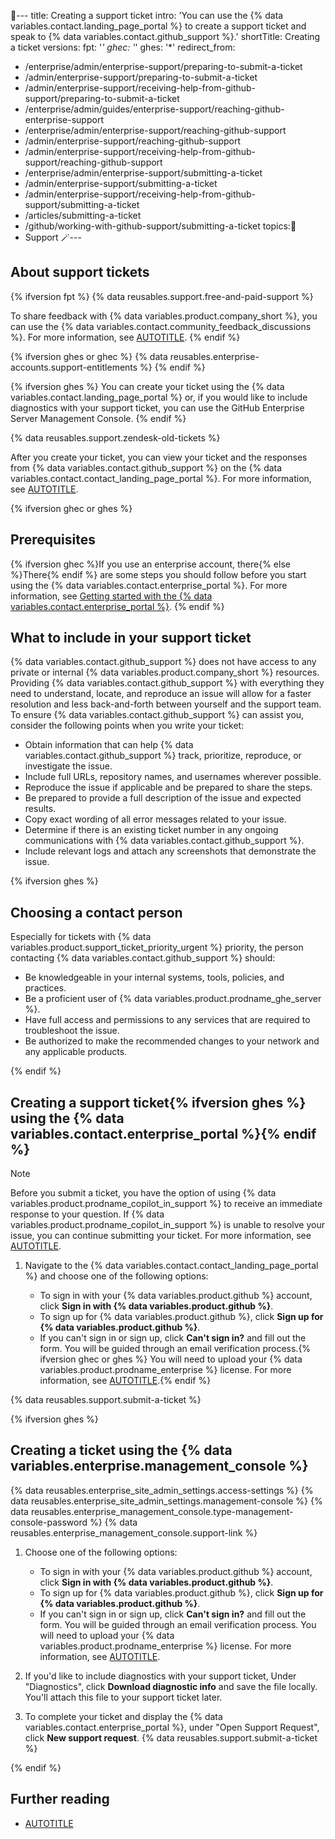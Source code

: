 🛒---
title: Creating a support ticket
intro: 'You can use the {% data variables.contact.landing_page_portal %} to create a support ticket and speak to {% data variables.contact.github_support %}.'
shortTitle: Creating a ticket
versions:
  fpt: '*'
  ghec: '*'
  ghes: '*'
redirect_from:
  - /enterprise/admin/enterprise-support/preparing-to-submit-a-ticket
  - /admin/enterprise-support/preparing-to-submit-a-ticket
  - /admin/enterprise-support/receiving-help-from-github-support/preparing-to-submit-a-ticket
  - /enterprise/admin/guides/enterprise-support/reaching-github-enterprise-support
  - /enterprise/admin/enterprise-support/reaching-github-support
  - /admin/enterprise-support/reaching-github-support
  - /admin/enterprise-support/receiving-help-from-github-support/reaching-github-support
  - /enterprise/admin/enterprise-support/submitting-a-ticket
  - /admin/enterprise-support/submitting-a-ticket
  - /admin/enterprise-support/receiving-help-from-github-support/submitting-a-ticket
  - /articles/submitting-a-ticket
  - /github/working-with-github-support/submitting-a-ticket
topics:💮
  - Support
🪄---

## About support tickets

{% ifversion fpt %}
{% data reusables.support.free-and-paid-support %}

To share feedback with {% data variables.product.company_short %}, you can use the {% data variables.contact.community_feedback_discussions %}. For more information, see [AUTOTITLE](/support/sharing-feedback-with-github).
{% endif %}

{% ifversion ghes or ghec %}
{% data reusables.enterprise-accounts.support-entitlements %}
{% endif %}

{% ifversion ghes %}
You can create your ticket using the {% data variables.contact.landing_page_portal %} or, if you would like to include diagnostics with your support ticket, you can use the GitHub Enterprise Server Management Console.
{% endif %}

{% data reusables.support.zendesk-old-tickets %}

After you create your ticket, you can view your ticket and the responses from {% data variables.contact.github_support %} on the {% data variables.contact.contact_landing_page_portal %}. For more information, see [AUTOTITLE](/support/contacting-github-support/viewing-and-updating-support-tickets).

{% ifversion ghec or ghes %}

## Prerequisites

{% ifversion ghec %}If you use an enterprise account, there{% else %}There{% endif %} are some steps you should follow before you start using the {% data variables.contact.enterprise_portal %}. For more information, see [Getting started with the {% data variables.contact.enterprise_portal %}](/support/contacting-github-support/getting-started-with-the-github-support-portal).
{% endif %}

## What to include in your support ticket

{% data variables.contact.github_support %} does not have access to any private or internal {% data variables.product.company_short %} resources. Providing {% data variables.contact.github_support %} with everything they need to understand, locate, and reproduce an issue will allow for a faster resolution and less back-and-forth between yourself and the support team. To ensure {% data variables.contact.github_support %} can assist you, consider the following points when you write your ticket:

* Obtain information that can help {% data variables.contact.github_support %} track, prioritize, reproduce, or investigate the issue.
* Include full URLs, repository names, and usernames wherever possible.
* Reproduce the issue if applicable and be prepared to share the steps.
* Be prepared to provide a full description of the issue and expected results.
* Copy exact wording of all error messages related to your issue.
* Determine if there is an existing ticket number in any ongoing communications with {% data variables.contact.github_support %}.
* Include relevant logs and attach any screenshots that demonstrate the issue.

{% ifversion ghes %}

## Choosing a contact person

Especially for tickets with {% data variables.product.support_ticket_priority_urgent %} priority, the person contacting {% data variables.contact.github_support %} should:

* Be knowledgeable in your internal systems, tools, policies, and practices.
* Be a proficient user of {% data variables.product.prodname_ghe_server %}.
* Have full access and permissions to any services that are required to troubleshoot the issue.
* Be authorized to make the recommended changes to your network and any applicable products.

{% endif %}

## Creating a support ticket{% ifversion ghes %} using the {% data variables.contact.enterprise_portal %}{% endif %}

> [!NOTE]
> Before you submit a ticket, you have the option of using {% data variables.product.prodname_copilot_in_support %} to receive an immediate response to your question. If {% data variables.product.prodname_copilot_in_support %} is unable to resolve your issue, you can continue submitting your ticket. For more information, see [AUTOTITLE](/support/learning-about-github-support/about-copilot-in-github-support).

1. Navigate to the {% data variables.contact.contact_landing_page_portal %} and choose one of the following options:

   * To sign in with your {% data variables.product.github %} account, click **Sign in with {% data variables.product.github %}**.
   * To sign up for {% data variables.product.github %}, click **Sign up for {% data variables.product.github %}**.
   * If you can't sign in or sign up, click **Can't sign in?** and fill out the form. You will be guided through an email verification process.{% ifversion ghec or ghes %} You will need to upload your {% data variables.product.prodname_enterprise %} license. For more information, see [AUTOTITLE](/billing/managing-your-license-for-github-enterprise/downloading-your-license-for-github-enterprise).{% endif %}

{% data reusables.support.submit-a-ticket %}

{% ifversion ghes %}

## Creating a ticket using the {% data variables.enterprise.management_console %}

{% data reusables.enterprise_site_admin_settings.access-settings %}
{% data reusables.enterprise_site_admin_settings.management-console %}
{% data reusables.enterprise_management_console.type-management-console-password %}
{% data reusables.enterprise_management_console.support-link %}

1. Choose one of the following options:

   * To sign in with your {% data variables.product.github %} account, click **Sign in with {% data variables.product.github %}**.
   * To sign up for {% data variables.product.github %}, click **Sign up for {% data variables.product.github %}**.
   * If you can't sign in or sign up, click **Can't sign in?** and fill out the form. You will be guided through an email verification process. You will need to upload your {% data variables.product.prodname_enterprise %} license. For more information, see [AUTOTITLE](/billing/managing-your-license-for-github-enterprise/downloading-your-license-for-github-enterprise).

1. If you'd like to include diagnostics with your support ticket, Under "Diagnostics", click **Download diagnostic info** and save the file locally. You'll attach this file to your support ticket later.
1. To complete your ticket and display the {% data variables.contact.enterprise_portal %}, under "Open Support Request", click **New support request**.
{% data reusables.support.submit-a-ticket %}

{% endif %}

## Further reading

* [AUTOTITLE](/support/learning-about-github-support/about-github-support)
